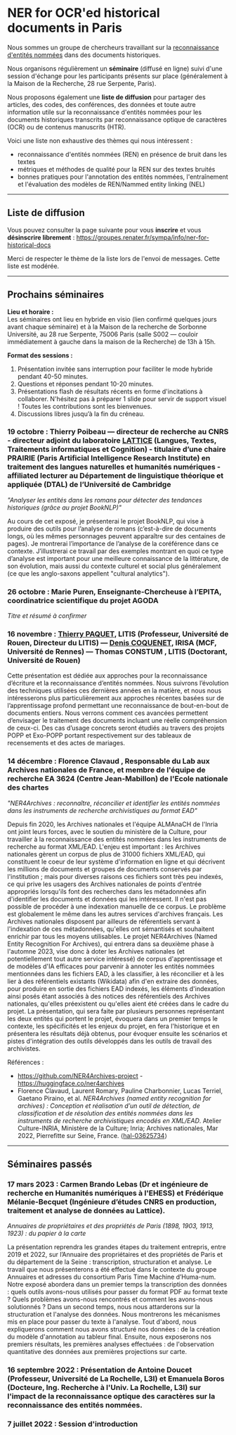 # NER for OCR'ed historical documents in Paris

Nous sommes un groupe de chercheurs travaillant sur la [reconnaissance d'entités nommées](https://en.wikipedia.org/wiki/Named-entity_recognition) dans des documents historiques.

Nous organisons régulièrement un **séminaire** (diffusé en ligne) suivi d'une session d'échange pour les participants présents sur place (généralement à la Maison de la Recherche, 28 rue Serpente, Paris).

Nous proposons également une **liste de diffusion** pour partager des articles, des codes, des conférences, des données et toute autre information utile sur la reconnaissance d'entités nommées pour les documents historiques transcrits par reconnaissance optique de caractères (OCR) ou de contenus manuscrits (HTR).

Voici une liste non exhaustive des thèmes qui nous intéressent :

- reconnaissance d'entités nommées (REN) en présence de bruit dans les textes
- métriques et méthodes de qualité pour la REN sur des textes bruités
- bonnes pratiques pour l'annotation des entités nommées, l'entraînement et l'évaluation des modèles de REN/Nammed entity linking (NEL)


------ 


## Liste de diffusion

Vous pouvez consulter la page suivante pour vous **inscrire** et vous **désinscrire librement** : <https://groupes.renater.fr/sympa/info/ner-for-historical-docs>

Merci de respecter le thème de la liste lors de l'envoi de messages. Cette liste est modérée.


------ 

## Prochains séminaires

**Lieu et horaire :**  
Les séminaires ont lieu en hybride en visio (lien confirmé quelques jours avant chaque séminaire) et à la Maison de la recherche de Sorbonne Université, au 28 rue Serpente, 75006 Paris (salle S002 — couloir immédiatement à gauche dans la maison de la Recherche) de 13h à 15h. 

**Format des sessions :**

1. Présentation invitée sans interruption pour faciliter le mode hybride pendant 40-50 minutes. 
2. Questions et réponses pendant 10-20 minutes. 
3. Présentations flash de résultats récents en forme d'incitations à collaborer. N'hésitez pas à préparer 1 slide pour servir de support visuel ! Toutes les contributions sont les bienvenues. 
4. Discussions libres jusqu’à la fin du créneau. 



### 19 octobre : Thierry Poibeau — directeur de recherche au CNRS - directeur adjoint du laboratoire [LATTICE](https://www.lattice.cnrs.fr/membres/direction/thierry-poibeau/) (Langues, Textes, Traitements informatiques et Cognition) - titulaire d’une chaire PRAIRIE (Paris Artificial Intelligence Research Institute) en traitement des langues naturelles et humanités numériques - affiliated lecturer au Département de linguistique théorique et appliquée (DTAL) de l’Université de Cambridge
*"Analyser les entités dans les romans pour détecter des tendances historiques (grâce au projet BookNLP)"*

Au cours de cet exposé, je présenterai le projet BookNLP, qui vise à produire des outils pour l’analyse de romans (c’est-à-dire de documents longs, où les mêmes personnages peuvent apparaître sur des centaines de pages). Je montrerai l’importance de l’analyse de la coréférence dans ce contexte. J’illustrerai ce travail par des exemples montrant en quoi ce type d’analyse est important pour une meilleure connaissance de la littérature, de son évolution, mais aussi du contexte culturel et social plus généralement (ce que les anglo-saxons appellent "cultural analytics"). 


### 26 octobre : Marie Puren, Enseignante-Chercheuse à l’EPITA, coordinatrice scientifique du projet AGODA

*Titre et résumé à confirmer*


### 16 novembre : [Thierry PAQUET](https://pagesperso.litislab.fr/tpaquet/), LITIS (Professeur, Université de Rouen, Directeur du LITIS) — [Denis COQUENET](https://factodeeplearning.github.io/), IRISA (MCF, Université de Rennes) — Thomas CONSTUM , LITIS (Doctorant, Université de Rouen)

Cette présentation est dédiée aux approches pour la reconnaissance d’écriture et la reconnaissance d’entités nommées. Nous suivrons l’évolution des techniques utilisées ces dernières années en la matière, et nous nous intéresserons plus particulièrement aux approches récentes basées sur de l’apprentissage profond permettant une reconnaissance de bout-en-bout de documents entiers. Nous verrons comment ces avancées permettent d’envisager le traitement des documents incluant une réelle compréhension de ceux-ci. Des cas d’usage concrets seront étudiés au travers des projets POPP et Exo-POPP portant respectivement sur des tableaux de recensements et des actes de mariages. 


### 14 décembre : Florence Clavaud , Responsable du Lab aux Archives nationales de France, et membre de l'équipe de recherche EA 3624 (Centre Jean-Mabillon) de l'Ecole nationale des chartes
*"NER4Archives : reconnaître, réconcilier et identifier les entités nommées dans les instruments de recherche archivistiques au format EAD"*

Depuis fin 2020, les Archives nationales et l'équipe ALMAnaCH de l'Inria ont joint leurs forces, avec le soutien du ministère de la Culture, pour travailler à la reconnaissance des entités nommées dans les instruments de recherche au format XML/EAD. L'enjeu est important : les Archives nationales gèrent un corpus de plus de 31000 fichiers XML/EAD, qui constituent le coeur de leur système d'information en ligne et qui décrivent les millions de documents et groupes de documents conservés par l'institution ; mais pour diverses raisons ces fichiers sont très peu indexés, ce qui prive les usagers des Archives nationales de points d'entrée appropriés lorsqu'ils font des recherches dans les métadonnées afin d'identifier les documents et données qui les intéressent. II n'est pas possible de procéder à une indexation manuelle de ce corpus. Le problème est globalement le même dans les autres services d'archives français. Les Archives nationales disposent par ailleurs de référentiels servant à l'indexation de ces métadonnées, qu'elles ont sémantisés et souhaitent enrichir par tous les moyens utilisables. Le projet NER4Archives (Named Entity Recognition For Archives), qui entrera dans sa deuxième phase à l'automne 2023, vise donc à doter les Archives nationales (et potentiellement tout autre service intéressé) de corpus d'apprentissage et de modèles d'IA efficaces pour parvenir à annoter les entités nommées mentionnées dans les fichiers EAD, à les classifier, à les réconcilier et à les lier à des référentiels existants (Wikidata) afin d'en extraire des données, pour produire en sortie des fichiers EAD indexés, les éléments d'indexation ainsi posés étant associés à des notices des référentiels des Archives nationales, qu'elles préexistent ou qu'elles aient été créées dans le cadre du projet. La présentation, qui sera faite par plusieurs personnes représentant les deux entités qui portent le projet, évoquera dans un premier temps le contexte, les spécificités et les enjeux du projet, en fera l'historique et en présentera les résultats déjà obtenus, pour évoquer ensuite les scénarios et pistes d'intégration des outils développés dans les outils de travail des archivistes.

Références : 
- <https://github.com/NER4Archives-project> - <https://huggingface.co/ner4archives>
- Florence Clavaud, Laurent Romary, Pauline Charbonnier, Lucas Terriel, Gaetano Piraino, et al. *NER4Archives (named entity recognition for archives) : Conception et réalisation d’un outil de détection, de classification et de résolution des entités nommées dans les instruments de recherche archivistiques encodés en XML/EAD*. Atelier Culture-INRIA, Ministère de la Culture; Inria; Archives nationales, Mar 2022, Pierrefitte sur Seine, France. ⟨[hal-03625734](https://hal.science/hal-03625734)⟩



------ 


## Séminaires passés


### 17 mars 2023 : Carmen Brando Lebas (Dr et ingénieure de recherche en Humanités numériques à l'EHESS) et Frédérique Mélanie-Becquet (Ingénieure d’études CNRS en production, traitement et analyse de données au Lattice).

*Annuaires de propriétaires et des propriétés de Paris (1898, 1903, 1913, 1923) : du papier à la carte*

La présentation reprendra les grandes étapes du traitement entrepris, entre 2019 et 2022, sur l’Annuaire des propriétaires et des propriétés de Paris et du département de la Seine : transcription, structuration et analyse. Le travail que nous présenterons a été effectué dans le contexte du groupe Annuaires et adresses du consortium Paris Time Machine d’Huma-num.
Notre exposé abordera dans un premier temps la transcription des données : quels outils avons-nous utilisés pour passer du format PDF au format texte ? Quels problèmes avons-nous rencontrés et comment les avons-nous solutionnés ? Dans un second temps, nous nous attarderons sur la structuration et l'analyse des données. Nous montrerons les mécanismes mis en place pour passer du texte à l'analyse. Tout d'abord, nous expliquerons comment nous avons structuré nos données : de la création du modèle d'annotation au tableur final. Ensuite, nous exposerons nos premiers résultats, les premières analyses effectuées : de l'observation quantitative des données aux premières projections sur carte.

### 16 septembre 2022 : Présentation de Antoine Doucet (Professeur, Université de La Rochelle, L3I) et Emanuela Boros (Docteure, Ing. Recherche à l'Univ. La Rochelle, L3I) sur l'impact de la reconnaissance optique des caractères sur la reconnaissance des entités nommées.


### 7 juillet 2022 : Session d'introduction



